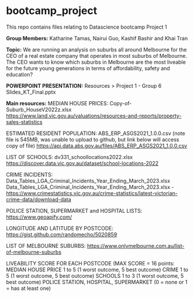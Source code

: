 # bootcamp_project
This repo contains files relating to Datascience bootcamp Project 1

**Group Members:**
Katharine Tamas, Nairui Guo, Kashif Bashir and Khai Tran

**Topic:** 
We are running an analysis on suburbs all around Melbourne for the CEO of a real estate company that operates in most suburbs of Melbourne. The CEO wants to know which suburbs in Melbourne are the most liveable for the future young generations in terms of affordability, safety and education?

**POWERPOINT PRESENTATION:**
Resources > Project 1 - Group 6 Slides_KT_Final.pptx

**Main resources:**
MEDIAN HOUSE PRICES: 
  Copy-of-Suburb_HouseV2022z.xlsx
    https://www.land.vic.gov.au/valuations/resources-and-reports/property-sales-statistics

ESTIMATED RESIDENT POPULATION:
  ABS_ERP_ASGS2021_1.0.0.csv (note file is 545MB, was unable to upload to github, but link below will access copy of file)
    https://api.data.abs.gov.au/files/ABS_ERP_ASGS2021_1.0.0.csv

LIST OF SCHOOLS:
  dv331_schoollocations2022.xlsx
    https://discover.data.vic.gov.au/dataset/school-locations-2022

CRIME INCIDENTS:
  Data_Tables_LGA_Criminal_Incidents_Year_Ending_March_2023.xlsx
    Data_Tables_LGA_Criminal_Incidents_Year_Ending_March_2023.xlsx - https://www.crimestatistics.vic.gov.au/crime-statistics/latest-victorian-crime-data/download-data

POLICE STATION, SUPERMARKET and HOSPITAL LISTS:
  https://www.geoapify.com/

LONGITUDE AND LATITUDE BY POSTCODE:
  https://gist.github.com/randomecho/5020859

LIST OF MELBOURNE SUBURBS:
 https://www.onlymelbourne.com.au/list-of-melbourne-suburbs

LIVEABILITY SCORE FOR EACH POSTCODE (MAX SCORE = 16 points:
    MEDIAN HOUSE PRICE 1 to 5 (1 worst outcome, 5 best outcome)
    CRIME 1 to 5 (1 worst outcome, 5 best outcome)
    SCHOOLS 1 to 3 (1 worst outcome, 5 best outcome)
    POLICE STATION, HOSPITAL, SUPERMARKET (0 = none or 1 = has at least one)
 








 
